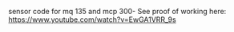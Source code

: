 sensor code for mq 135 and mcp 300-
See proof of working here: https://www.youtube.com/watch?v=EwGA1VRR_9s
